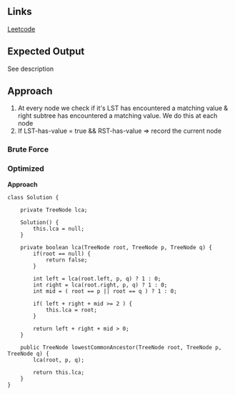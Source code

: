 ## Links
[Leetcode](https://leetcode.com/problems/lowest-common-ancestor-of-a-binary-tree/description/)

## Expected Output
See description

## Approach
1. At every node we check if it's LST has encountered a matching value & right subtree has encountered a matching value. We do this at each node
2. If LST-has-value = true && RST-has-value => record the current node

### Brute Force

### Optimized

**Approach**
```
class Solution {

    private TreeNode lca;
    
    Solution() {
        this.lca = null;
    }

    private boolean lca(TreeNode root, TreeNode p, TreeNode q) {
        if(root == null) {
            return false;
        }

        int left = lca(root.left, p, q) ? 1 : 0;
        int right = lca(root.right, p, q) ? 1 : 0;
        int mid = ( root == p || root == q ) ? 1 : 0;

        if( left + right + mid >= 2 ) {
            this.lca = root;
        }

        return left + right + mid > 0;
    }

    public TreeNode lowestCommonAncestor(TreeNode root, TreeNode p, TreeNode q) {
        lca(root, p, q);

        return this.lca;
    }
}
```